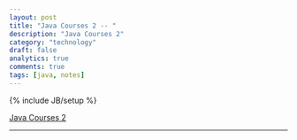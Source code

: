 ```yaml
---
layout: post
title: "Java Courses 2 -- "
description: "Java Courses 2"
category: "technology"
draft: false
analytics: true
comments: true
tags: [java, notes]
---
```

{% include JB/setup %}

[Java Courses 2](https://app.pluralsight.com/library/courses/java2/table-of-contents)

---

